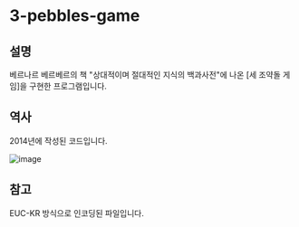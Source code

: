 # 3-pebbles-game

## 설명

베르나르 베르베르의 책 "상대적이며 절대적인 지식의 백과사전"에 나온 [세 조약돌 게임]을 구현한 프로그램입니다.

## 역사

2014년에 작성된 코드입니다.

![image](https://github.com/hotsoycandy/3-pebbles-game/assets/19146030/a1811d1c-6a51-499c-8ede-165b653ca9d3)

## 참고

EUC-KR 방식으로 인코딩된 파일입니다.
